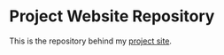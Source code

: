 # Project Website Repository
This is the repository behind my [project site](https://realinspirer.github.io/). 
